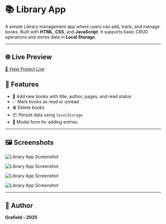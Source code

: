 # 📚 Library App

A simple Library management app where users can add, track, and manage books. Built with **HTML**, **CSS**, and **JavaScript**. It supports basic CRUD operations and stores data in **Local Storage**.

---
## 🌐 Live Preview

[🔗 View Project Live](https://garfieldas.github.io/libary-app/)

## 🚀 Features

- 📘 Add new books with title, author, pages, and read status
- ✅ Mark books as read or unread
- 🗑️ Delete books
- 📦 Persist data using `localStorage`
- 💬 Modal form for adding entries

---

## 🖼️ Screenshots

![Library App Screenshot](https://i.ibb.co/mmdZddG/Screenshot-2025-06-03-at-23-03-18.png)

![Library App Screenshot](https://i.ibb.co/ccrm7z58/Screenshot-2025-06-03-at-22-42-18.png)

![Library App Screenshot](https://i.ibb.co/99hd1V60/Screenshot-2025-06-03-at-22-41-57.png)

![Library App Screenshot](https://i.ibb.co/dsVq0CgY/Screenshot-2025-06-03-at-22-42-08.png)


---

## 👤 Author

**Grafield – 2025**
